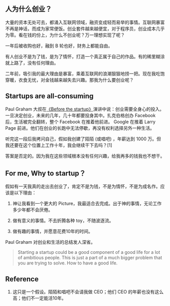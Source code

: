 ## 人为什么创业？

大量的资本无处可去，都涌入互联网领域，融资变成轻而易举的事情。互联网暴富不再是神话，而成为家常便饭。创业套件越来越便宜，对于程序员，创业成本几乎为零。看在钱的份上，为什么不创业呢？万一理想实现了呢？

一年后被收购也好，融到 B 轮也好，财务上都能自由。


有人创业不是为了钱，是为了情怀，打造一个真正属于自己的作品。有的稀里糊涂就上路了，没有任何理由。


二年前，吸引我的最大理由是暴富，乘着互联网的浪潮狠狠地捞一把。现在我吃饱穿暖，衣食无忧，对金钱越来越失去兴趣。那我为什么要创业呢？


## Startups are all-consuming

Paul Graham 大叔在[《Before the startup》](http://genius.com/Paul-graham-lecture-3-counterintuitive-parts-of-startups-and-how-to-have-ideas-annotated)演讲中说：创业需要全身心的投入。一旦决定创业，未来的几年，几十年都要投身其中。扎克伯格创办 Facebook 后，生活被完全翻转，整个 Facebook 在推着他前进。 Google 在推着 Larry Page 前进。他们在创业的长跑中无法停歇，再没有权利选择另外一种生活。

听完这一段后我拷问自己，假如我创建了陌陌 (或唱吧) ，年薪达到 1000 万。但我还要在这个位置上工作十年，我会继续干下去吗？[1]

答案是否定的。因为我在这些领域根本没有任何兴趣，给我再多的钱我也不想干。


## For me, Why to startup？

假如有一天我真的走出去创业了，肯定不是为钱，不是为情怀，不是为成名作。应该是以下理由：

1. 神让我看到一个更大的 Picture，我最适合去完成。出于神的事情，无论工作多少年都不会厌倦。

2. 做有意义的事情。不去折腾各种 toy，不随波逐流。

3. 做有趣的事情，并愿意花费10年的时间。


Paul Graham 对创业和生活的总结发人深省。

> Starting a startup could be a good component of a good life for a lot of ambitious people. This is just a part of a much bigger problem that you are trying to solve. How to have a good life.

## Reference

1. 这只是一个假设。陌陌和唱吧不会请我做 CEO；他们 CEO 的年薪也没有这么高；他们不一定能活10年。

